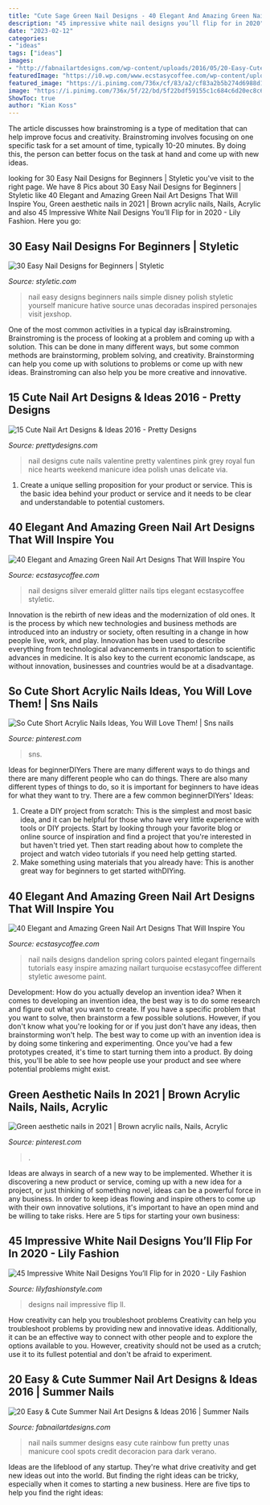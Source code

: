 ```yaml
---
title: "Cute Sage Green Nail Designs - 40 Elegant And Amazing Green Nail Art Designs That Will Inspire You"
description: "45 impressive white nail designs you’ll flip for in 2020"
date: "2023-02-12"
categories:
- "ideas"
tags: ["ideas"]
images:
- "http://fabnailartdesigns.com/wp-content/uploads/2016/05/20-Easy-Cute-Summer-Nail-Art-Designs-Ideas-2016-Summer-Nails-6.jpg"
featuredImage: "https://i0.wp.com/www.ecstasycoffee.com/wp-content/uploads/2016/08/Dandelion-Nail-Art-Design-on-Green-Blue-Bases.jpg"
featured_image: "https://i.pinimg.com/736x/cf/83/a2/cf83a2b5b274d6988d19163879746763.jpg"
image: "https://i.pinimg.com/736x/5f/22/bd/5f22bdf59155c1c684c6d20ec8c6e164.jpg"
ShowToc: true
author: "Kian Koss"
---
```



The article discusses how brainstroming is a type of meditation that can help improve focus and creativity. Brainstroming involves focusing on one specific task for a set amount of time, typically 10-20 minutes. By doing this, the person can better focus on the task at hand and come up with new ideas.

	

		
looking for 30 Easy Nail Designs for Beginners | Styletic you've visit to the right page. We have 8 Pics about 30 Easy Nail Designs for Beginners | Styletic like 40 Elegant and Amazing Green Nail Art Designs That Will Inspire You, Green aesthetic nails in 2021 | Brown acrylic nails, Nails, Acrylic and also 45 Impressive White Nail Designs You’ll Flip for in 2020 - Lily Fashion. Here you go:
		
    
## 30 Easy Nail Designs For Beginners | Styletic

<img loading=lazy src="https://styletic.com/wp-content/uploads/2014/11/easy-nail-designs/17-easy-nail-designs-for-beginners.jpg" onerror="this.onerror=null;this.src='https://tse3.mm.bing.net/th?id=OIP.0dxenuIZ7cM3W60aAK_9gAHaLH&amp;pid=15.1';" alt="30 Easy Nail Designs for Beginners | Styletic">

_Source: styletic.com_

>nail easy designs beginners nails simple disney polish styletic yourself manicure hative source unas decoradas inspired personajes visit jexshop. 

	

One of the most common activities in a typical day isBrainstroming. Brainstroming is the process of looking at a problem and coming up with a solution. This can be done in many different ways, but some common methods are brainstorming, problem solving, and creativity. Brainstorming can help you come up with solutions to problems or come up with new ideas. Brainstroming can also help you be more creative and innovative.

    
## 15 Cute Nail Art Designs &amp; Ideas 2016 - Pretty Designs

<img loading=lazy src="http://www.prettydesigns.com/wp-content/uploads/2015/08/15-cute-nail-art-designs-ideas-20166.jpg" onerror="this.onerror=null;this.src='https://tse3.mm.bing.net/th?id=OIP.9zzw6il0sSQLC8Y7PS1RlAHaJ4&amp;pid=15.1';" alt="15 Cute Nail Art Designs &amp; Ideas 2016 - Pretty Designs">

_Source: prettydesigns.com_

>nail designs cute nails valentine pretty valentines pink grey royal fun nice hearts weekend manicure idea polish unas delicate via. 

	

1. Create a unique selling proposition for your product or service. This is the basic idea behind your product or service and it needs to be clear and understandable to potential customers. 

    
## 40 Elegant And Amazing Green Nail Art Designs That Will Inspire You

<img loading=lazy src="https://i0.wp.com/www.ecstasycoffee.com/wp-content/uploads/2016/08/Silver-Glitter-Tips-Emerald-Nail-Art-Design.jpg?resize=600%2C400" onerror="this.onerror=null;this.src='https://tse4.mm.bing.net/th?id=OIP.jBf6qyGSgmEloC88Oq3IGwHaE8&amp;pid=15.1';" alt="40 Elegant and Amazing Green Nail Art Designs That Will Inspire You">

_Source: ecstasycoffee.com_

>nail designs silver emerald glitter nails tips elegant ecstasycoffee styletic. 

	

Innovation is the rebirth of new ideas and the modernization of old ones. It is the process by which new technologies and business methods are introduced into an industry or society, often resulting in a change in how people live, work, and play. Innovation has been used to describe everything from technological advancements in transportation to scientific advances in medicine. It is also key to the current economic landscape, as without innovation, businesses and countries would be at a disadvantage.

    
## So Cute Short Acrylic Nails Ideas, You Will Love Them! | Sns Nails

<img loading=lazy src="https://i.pinimg.com/736x/cf/83/a2/cf83a2b5b274d6988d19163879746763.jpg" onerror="this.onerror=null;this.src='https://tse1.mm.bing.net/th?id=OIP.WnhPdR_u0n8SAK7zr4IwUQHaQj&amp;pid=15.1';" alt="So Cute Short Acrylic Nails Ideas, You Will Love Them! | Sns nails">

_Source: pinterest.com_

>sns. 

	

Ideas for beginnerDIYers
There are many different ways to do things and there are many different people who can do things. There are also many different types of things to do, so it is important for beginners to have ideas for what they want to try. There are a few common beginnerDIYers' Ideas: 
1. Create a DIY project from scratch: This is the simplest and most basic idea, and it can be helpful for those who have very little experience with tools or DIY projects. Start by looking through your favorite blog or online source of inspiration and find a project that you're interested in but haven't tried yet. Then start reading about how to complete the project and watch video tutorials if you need help getting started. 
2. Make something using materials that you already have: This is another great way for beginners to get started withDIYing.

    
## 40 Elegant And Amazing Green Nail Art Designs That Will Inspire You

<img loading=lazy src="https://i0.wp.com/www.ecstasycoffee.com/wp-content/uploads/2016/08/Dandelion-Nail-Art-Design-on-Green-Blue-Bases.jpg" onerror="this.onerror=null;this.src='https://tse1.mm.bing.net/th?id=OIP.s49m1ARuB6fYFIQ2eC074gHaLK&amp;pid=15.1';" alt="40 Elegant and Amazing Green Nail Art Designs That Will Inspire You">

_Source: ecstasycoffee.com_

>nail nails designs dandelion spring colors painted elegant fingernails tutorials easy inspire amazing nailart turquoise ecstasycoffee different styletic awesome paint. 

	

Development: How do you actually develop an invention idea?
When it comes to developing an invention idea, the best way is to do some research and figure out what you want to create. If you have a specific problem that you want to solve, then brainstorm a few possible solutions. However, if you don't know what you're looking for or if you just don't have any ideas, then brainstorming won't help. The best way to come up with an invention idea is by doing some tinkering and experimenting. Once you've had a few prototypes created, it's time to start turning them into a product. By doing this, you'll be able to see how people use your product and see where potential problems might exist.

    
## Green Aesthetic Nails In 2021 | Brown Acrylic Nails, Nails, Acrylic

<img loading=lazy src="https://i.pinimg.com/736x/5f/22/bd/5f22bdf59155c1c684c6d20ec8c6e164.jpg" onerror="this.onerror=null;this.src='https://tse4.mm.bing.net/th?id=OIP.z6vAFkwDTbAc2g7V5OObNQHaIe&amp;pid=15.1';" alt="Green aesthetic nails in 2021 | Brown acrylic nails, Nails, Acrylic">

_Source: pinterest.com_

>. 

	

Ideas are always in search of a new way to be implemented. Whether it is discovering a new product or service, coming up with a new idea for a project, or just thinking of something novel, ideas can be a powerful force in any business. In order to keep ideas flowing and inspire others to come up with their own innovative solutions, it's important to have an open mind and be willing to take risks. Here are 5 tips for starting your own business: 
    
## 45 Impressive White Nail Designs You’ll Flip For In 2020 - Lily Fashion

<img loading=lazy src="https://lilyfashionstyle.com/wp-content/uploads/2020/02/6-22.jpg" onerror="this.onerror=null;this.src='https://tse3.mm.bing.net/th?id=OIP.BNrUloWpEJ_cWbNW2mL28QHaKa&amp;pid=15.1';" alt="45 Impressive White Nail Designs You’ll Flip for in 2020 - Lily Fashion">

_Source: lilyfashionstyle.com_

>designs nail impressive flip ll. 

	

How creativity can help you troubleshoot problems
Creativity can help you troubleshoot problems by providing new and innovative ideas. Additionally, it can be an effective way to connect with other people and to explore the options available to you. However, creativity should not be used as a crutch; use it to its fullest potential and don't be afraid to experiment.

    
## 20 Easy &amp; Cute Summer Nail Art Designs &amp; Ideas 2016 | Summer Nails

<img loading=lazy src="http://fabnailartdesigns.com/wp-content/uploads/2016/05/20-Easy-Cute-Summer-Nail-Art-Designs-Ideas-2016-Summer-Nails-6.jpg" onerror="this.onerror=null;this.src='https://tse2.mm.bing.net/th?id=OIP.gPtBvmsVZREhW9hkAZmVHAHaM4&amp;pid=15.1';" alt="20 Easy &amp; Cute Summer Nail Art Designs &amp; Ideas 2016 | Summer Nails">

_Source: fabnailartdesigns.com_

>nail nails summer designs easy cute rainbow fun pretty unas manicure cool spots credit decoracion para dark verano. 

	

Ideas are the lifeblood of any startup. They're what drive creativity and get new ideas out into the world. But finding the right ideas can be tricky, especially when it comes to starting a new business. Here are five tips to help you find the right ideas: 

